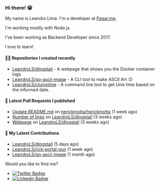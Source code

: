 ### Hi there! 😁 

My name is Leandro Lima. I'm a developer at [Pagar.me](https://pagar.me/).  

I'm working mostly with Node.js. 

I've been working as Backend Developer since 2017. 

I love to learn!  

#### 👨‍💻 Repositories I created recently
- [LeandroLS/dlogstail](https://github.com/LeandroLS/dlogstail) - A webpage that shows you the Docker container logs
- [LeandroLS/go-ascii-image](https://github.com/LeandroLS/go-ascii-image) - A CLI tool to make ASCII Art :D
- [LeandroLS/clunixtime](https://github.com/LeandroLS/clunixtime) - A command line tool to get Unix time based on the informed date.

#### 🔨 Latest Pull Requests I published

- [Update README.md](https://github.com/herickmotta/herickmotta/pull/1) on [herickmotta/herickmotta](https://github.com/herickmotta/herickmotta) (1 week ago)
- [Number of lines](https://github.com/LeandroLS/dlogstail/pull/3) on [LeandroLS/dlogstail](https://github.com/LeandroLS/dlogstail) (3 weeks ago)
- [Webpage](https://github.com/LeandroLS/dlogstail/pull/2) on [LeandroLS/dlogstail](https://github.com/LeandroLS/dlogstail) (3 weeks ago)

#### :construction_worker: My Latest Contributions

- [LeandroLS/dlogstail](https://github.com/LeandroLS/dlogstail) (5 days ago)
- [LeandroLS/rick-portal-gun](https://github.com/LeandroLS/rick-portal-gun) (1 week ago)
- [LeandroLS/go-ascii-image](https://github.com/LeandroLS/go-ascii-image) (1 month ago)

Would you like to find me?

- [![Twitter Badge](https://img.shields.io/badge/-Twitter-1ca0f1?style=flat-square&labelColor=1ca0f1&logo=twitter&logoColor=white&link=https://twitter.com/le_limasilva)](https://twitter.com/le_limasilva)  
- [![Linkedin Badge](https://img.shields.io/badge/-LinkedIn-blue?style=flat-square&logo=Linkedin&logoColor=white&link=https://www.linkedin.com/in/llimasilva/)](https://www.linkedin.com/in/llimasilva/)  
